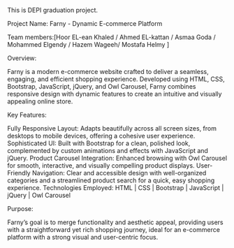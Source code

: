 This is DEPI graduation project. 

Project Name: Farny - Dynamic E-commerce Platform

Team members:[Hoor EL-ean Khaled / Ahmed EL-kattan / Asmaa Goda / Mohammed Elgendy / Hazem Wageeh/ Mostafa Helmy ]

Overview: 

Farny is a modern e-commerce website crafted to deliver a seamless, engaging, and efficient shopping experience. Developed using HTML, CSS, Bootstrap, JavaScript, jQuery, and Owl Carousel, Farny combines responsive design with dynamic features to create an intuitive and visually appealing online store.

Key Features:

Fully Responsive Layout: Adapts beautifully across all screen sizes, from desktops to mobile devices, offering a cohesive user experience.
Sophisticated UI: Built with Bootstrap for a clean, polished look, complemented by custom animations and effects with JavaScript and jQuery.
Product Carousel Integration: Enhanced browsing with Owl Carousel for smooth, interactive, and visually compelling product displays.
User-Friendly Navigation: Clear and accessible design with well-organized categories and a streamlined product search for a quick, easy shopping experience.
Technologies Employed:
HTML | CSS | Bootstrap | JavaScript | jQuery | Owl Carousel

Purpose:

Farny’s goal is to merge functionality and aesthetic appeal, providing users with a straightforward yet rich shopping journey, ideal for an e-commerce platform with a strong visual and user-centric focus.

